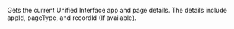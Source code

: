 Gets the current Unified Interface app and page details. The details include appId, pageType, and recordId (If available).